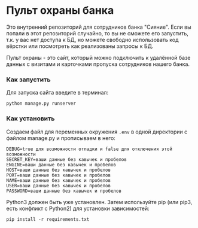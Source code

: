 # Пульт охраны банка
Это внутренний репозиторий для сотрудников банка "Сияние". Если вы попали в этот репозиторий случайно, то вы не сможете его запустить, т.к. у вас нет доступа к БД, но можете свободно использовать код вёрстки или посмотреть как реализованы запросы к БД.

Пульт охраны - это сайт, который можно подключить к удалённой базе данных с визитами и карточками пропуска сотрудников нашего банка.

### Как запустить
Для запуска сайта введите в терминал:
```
python manage.py runserver
```

### Как установить
Создаем файл для переменных окружения `.env` в одной директории с файлом manage.py и прописываем в него:
```
DEBUG=true для возможности отладки и false для отключения этой возможности
SECRET_KEY=ваши данные без кавычек и пробелов
ENGINE=ваши данные без кавычек и пробелов
HOST=ваши данные без кавычек и пробелов
PORT=ваши данные без кавычек и пробелов
NAME=ваши данные без кавычек и пробелов
USER=ваши данные без кавычек и пробелов
PASSWORD=ваши данные без кавычек и пробелов

```

Python3 должен быть уже установлен. Затем используйте pip (или pip3, есть конфликт с Python2) для установки зависимостей:
```
pip install -r requirements.txt
```
